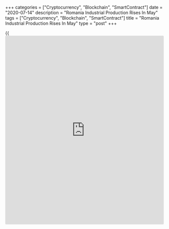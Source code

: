 +++
categories = ["Cryptocurrency", "Blockchain", "SmartContract"]
date = "2020-07-14"
description = "Romania Industrial Production Rises In May"
tags = ["Cryptocurrency", "Blockchain", "SmartContract"]
title = "Romania Industrial Production Rises In May"
type = "post"
+++

{{<iframe id="large-banner" src="https://www.bounty.group/#slide=18.0" width="100%" height="600" scrolling="no" style="border: 0px solid rgb(216, 221, 230); border-radius: 3px;">}}

Romania's industrial production rose in May, driven by a growth in
manufacturing output, data from the National Institute of Statistics
showed on Tuesday.

Industrial production rose a seasonally adjusted 15.1 percent month-on-
month in May, led by a 20.6 percent growth in the manufacturing output.

Production in mining and quarrying decreased 4.3 percent in May and
electricity fell 1.7 percent.

On a yearly basis, industrial production decreased a working-day
adjusted 28.0 percent in May.

On an unadjusted basis, industrial production rose 22.2 percent monthly
in May and fell 30.6 percent from a year ago.

For comments and feedback [contact](https://www.playgroundfx.com/contact/): editorial@rtt[news](https://www.letsplayfx.com/blog/forex-news-website/).com

[Economic News][1]

 **What parts of the world are seeing the best (and worst) economic
performances lately? Click[here][2] to check out our [Econ Scorecard][2]
and find out! See up-to-the-moment [ranking](https://www.playgroundfx.com/blog/crypto-exchange-ranking/)s for the best and worst
performers in [GDP][3], [unemployment rate][4], [inflation][2] and much
more.**

   1. www.rtt[news](https://www.letsplayfx.com/blog/forex-news-website/).com/Content/EconomicNews.aspx
   2. www.rtt[news](https://www.letsplayfx.com/blog/forex-news-website/).com/economic-scorecard/world-rank/CPI/highest-performance.aspx
   3. www.rtt[news](https://www.letsplayfx.com/blog/forex-news-website/).com/economic-scorecard/world-rank/GDP/highest-performance.aspx
   4. www.rtt[news](https://www.letsplayfx.com/blog/forex-news-website/).com/economic-scorecard/world-rank/unemployment-rate/lowest-performance.aspx